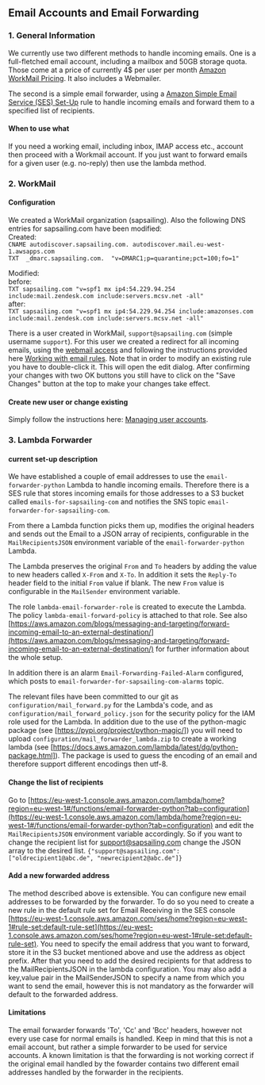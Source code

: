 ## Email Accounts and Email Forwarding

### 1. General Information
We currently use two different methods to handle incoming emails. One is a full-fletched email account, including a mailbox and 50GB storage quota. Those come at a price of currently 4$ per user per month [Amazon WorkMail Pricing](https://aws.amazon.com/workmail/pricing/). It also includes a Webmailer.

The second is a simple email forwarder, using a [Amazon Simple Email Service (SES) Set-Up](wiki/info/landscape/mail-relaying) rule to handle incoming emails and forward them to a specified list of recipients.

#### When to use what
If you need a working email, including inbox, IMAP access etc., account then proceed with a Workmail account. If you just want to forward emails for a given user (e.g. no-reply) then use the lambda method.

### 2. WorkMail

#### Configuration
We created a WorkMail organization (sapsailing). Also the following DNS entries for sapsailing.com have been modified:  
Created:  
`CNAME autodiscover.sapsailing.com. autodiscover.mail.eu-west-1.awsapps.com`  
`TXT  _dmarc.sapsailing.com.  "v=DMARC1;p=quarantine;pct=100;fo=1"`

Modified:  
before:  
`TXT sapsailing.com "v=spf1 mx ip4:54.229.94.254 include:mail.zendesk.com include:servers.mcsv.net -all"`  
after:  
`TXT sapsailing.com "v=spf1 mx ip4:54.229.94.254 include:amazonses.com include:mail.zendesk.com include:servers.mcsv.net -all"`

There is a user created in WorkMail, ``support@sapsailing.com`` (simple username ``support``). For this user we created a redirect for all incoming emails, using the [webmail access](https://sapsailing.awsapps.com/mail) and following the instructions provided here [Working with email rules](https://docs.aws.amazon.com/workmail/latest/userguide/email-rules.html). Note that in order to modify an existing rule you have to double-click it. This will open the edit dialog. After confirming your changes with two OK buttons you still have to click on the "Save Changes" button at the top to make your changes take effect.

#### Create new user or change existing
Simply follow the instructions here: [Managing user accounts](https://docs.aws.amazon.com/workmail/latest/adminguide/manage-users.html).

### 3. Lambda Forwarder

#### current set-up description
We have established a couple of email addresses to use the ``email-forwarder-python`` Lambda to handle incoming emails. Therefore there is a SES rule that stores incoming emails for those addresses to a S3 bucket called ``emails-for-sapsailing-com`` and notifies the SNS topic ``email-forwarder-for-sapsailing-com``. 

From there a Lambda function picks them up, modifies the original headers and sends out the Email to a JSON array of recipients, configurable in the ``MailRecipientsJSON`` environment variable of the ``email-forwarder-python`` Lambda.

The Lambda preserves the original ``From`` and ``To`` headers by adding the value to new headers called ``X-From`` and ``X-To``. In addition it sets the ``Reply-To`` header field to the initial ``From`` value if blank. The new ``From`` value is configurable in the ``MailSender`` environment variable.

The role ``lambda-email-forwarder-role`` is created to execute the Lambda. The policy ``lambda-email-forward-policy`` is attached to that role. See also [https://aws.amazon.com/blogs/messaging-and-targeting/forward-incoming-email-to-an-external-destination/](https://aws.amazon.com/blogs/messaging-and-targeting/forward-incoming-email-to-an-external-destination/) for further information about the whole setup.

In addition there is an alarm ``Email-Forwarding-Failed-Alarm`` configured, which posts to ``email-forwarder-for-sapsailing-com-alarms`` topic. 

The relevant files have been committed to our git as ``configuration/mail_forward.py`` for the Lambda's code, and as ``configuration/mail_forward_policy.json`` for the security policy for the IAM role used for the Lambda. In addition due to the use of the python-magic package (see [https://pypi.org/project/python-magic/]) you will need to upload ```configuration/mail_forwarder_lambda.zip``` to create a working lambda (see [https://docs.aws.amazon.com/lambda/latest/dg/python-package.html]). The package is used to guess the encoding of an email and therefore support different encodings then utf-8.


#### Change the list of recipients
Go to [https://eu-west-1.console.aws.amazon.com/lambda/home?region=eu-west-1#/functions/email-forwarder-python?tab=configuration](https://eu-west-1.console.aws.amazon.com/lambda/home?region=eu-west-1#/functions/email-forwarder-python?tab=configuration) and edit the ``MailRecipientsJSON`` environment variable accordingly. So if you want to change the recipient list for support@sapsailing.com change the JSON array to the desired list.
``{"support@sapsailing.com": ["oldrecipient1@abc.de", "newrecipient2@abc.de"]}``

#### Add a new forwarded address
The method described above is extensible. You can configure new email addresses to be forwarded by the forwarder. To do so you need to create a new rule in the default rule set for Email Receiving in the SES console [https://eu-west-1.console.aws.amazon.com/ses/home?region=eu-west-1#rule-set:default-rule-set](https://eu-west-1.console.aws.amazon.com/ses/home?region=eu-west-1#rule-set:default-rule-set). You need to specify the email address that you want to forward, store it in the S3 bucket mentioned above and use the address as object prefix. After that you need to add the desired recipients for that address to the MailRecipientsJSON in the lambda configuration. You may also add a key,value pair in the MailSenderJSON to specify a name from which you want to send the email, however this is not mandatory as the forwarder will default to the forwarded address. 

#### Limitations
The email forwarder forwards 'To', 'Cc' and 'Bcc' headers, however not every use case for normal emails is handled. Keep in mind that this is not a email account, but rather a simple forwarder to be used for service accounts. 
A known limitation is that the forwarding is not working correct if the original email handled by the fowarder contains two different email addresses handled by the forwarder in the recipients. 